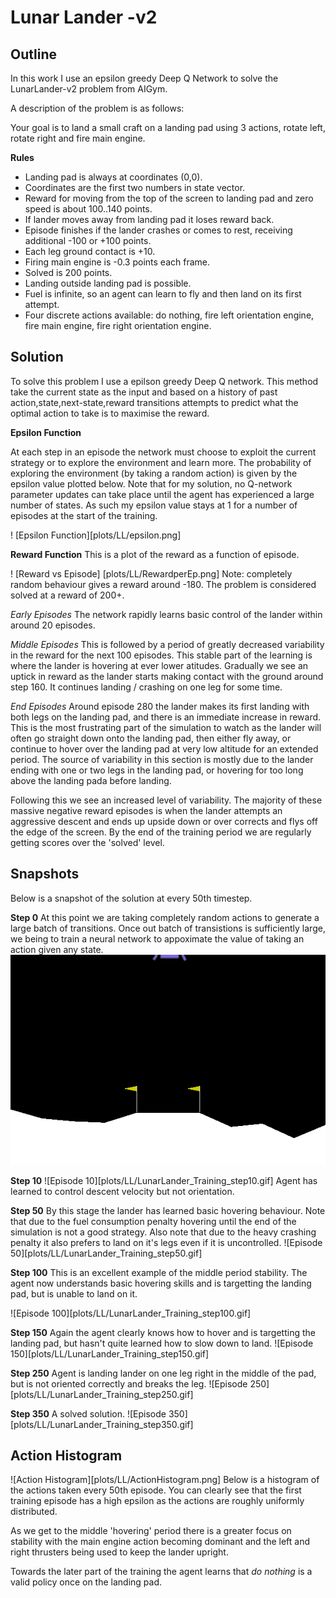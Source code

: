 # Lunar Lander -v2

## Outline
In this work I use an epsilon greedy Deep Q Network to solve the LunarLander-v2 problem from AIGym.

A description of the problem is as follows:

Your goal is to land a small craft on a landing pad using 3 actions, rotate left, rotate right and fire main engine.

__Rules__

+ Landing pad is always at coordinates (0,0). 
+ Coordinates are the first two numbers in state vector. 
+ Reward for moving from the top of the screen to landing pad and zero speed is about 100..140 points. 
+ If lander moves away from landing pad it loses reward back. 
+ Episode finishes if the lander crashes or comes to rest, receiving additional -100 or +100 points. 
+ Each leg ground contact is +10. 
+ Firing main engine is -0.3 points each frame. 
+ Solved is 200 points. 
+ Landing outside landing pad is possible. 
+ Fuel is infinite, so an agent can learn to fly and then land on its first attempt. 
+ Four discrete actions available: do nothing, fire left orientation engine, fire main engine, fire right orientation engine.


## Solution

To solve this problem I use a epilson greedy Deep Q network. This method take the current state as the input and based on a history of past action,state,next-state,reward transitions attempts to predict what the optimal action to take is to maximise the reward.

__Epsilon Function__

At each step in an episode the network must choose to exploit the current strategy or to explore the environment and learn more. The probability of exploring the environment (by taking a random action) is given by the epsilon value plotted below. Note that for my solution, no Q-network parameter updates can take place until the agent has experienced a large number of states. As such my epsilon value stays at 1 for a number of episodes at the start of the training.

! [Epsilon Function][plots/LL/epsilon.png]

__Reward Function__
This is a plot of the reward as a function of episode. 

! [Reward vs Episode] [plots/LL/RewardperEp.png]
Note: completely random behaviour gives a reward around -180. 
The problem is considered solved at a reward of 200+. 

*Early Episodes*
The network rapidly learns basic control of the lander within around 20 episodes. 

*Middle Episodes* 
This is followed by a period of greatly decreased variability in the reward for the next 100 episodes. This stable part of the learning is where the lander is hovering at ever lower atitudes. Gradually we see an uptick in reward as the lander starts making contact with the ground around step 160. It continues landing / crashing on one leg for some time.

*End Episodes*
Around episode 280 the lander makes its first landing with both legs on the landing pad, and there is an immediate increase in reward. This is the most frustrating part of the simulation to watch as the lander will often go straight down onto the landing pad, then either fly away, or continue to hover over the landing pad at very low altitude for an extended period. The source of variability in this section is mostly due to the lander ending with one or two legs in the landing pad, or hovering for too long above the landing pada before landing.

Following this we see an increased level of variability. The majority of these massive negative reward episodes is when the lander attempts an aggressive descent and ends up upside down or over corrects and flys off the edge of the screen. By the end of the training period we are regularly getting scores over the 'solved' level.

## Snapshots
Below is a snapshot of the solution at every 50th timestep.

__Step 0__
At this point we are taking completely random actions to generate a large batch of transitions. Once out batch of transistions is sufficiently large, we being to train a neural network to appoximate the value of taking an action given any state.
![Episode 0](plots/LL/LunarLander_Training_step0.gif)

__Step 10__
![Episode 10][plots/LL/LunarLander_Training_step10.gif]
Agent has learned to control descent velocity but not orientation.

__Step 50__
By this stage the lander has learned basic hovering behaviour. Note that due to the fuel consumption penalty hovering until the end of the simulation is not a good strategy. Also note that due to the heavy crashing penalty it also prefers to land on it's legs even if it is uncontrolled.
![Episode 50][plots/LL/LunarLander_Training_step50.gif]

__Step 100__
This is an excellent example of the middle period stability. The agent now understands basic hovering skills and is targetting the landing pad, but is unable to land on it.

![Episode 100][plots/LL/LunarLander_Training_step100.gif]

__Step 150__
Again the agent clearly knows how to hover and is targetting the landing pad, but hasn't quite learned how to slow down to land.
![Episode 150][plots/LL/LunarLander_Training_step150.gif]

__Step 250__
Agent is landing lander on one leg right in the middle of the pad, but is not oriented correctly and breaks the leg.
![Episode 250][plots/LL/LunarLander_Training_step250.gif]

__Step 350__
A solved solution.
![Episode 350][plots/LL/LunarLander_Training_step350.gif]


## Action Histogram

![Action Histogram][plots/LL/ActionHistogram.png]
Below is a histogram of the actions taken every 50th episode. You can clearly see that the first training episode has a high epsilon as the actions are roughly uniformly distributed.

As we get to the middle 'hovering' period there is a greater focus on stability with the main engine action becoming dominant and the left and right thrusters being used to keep the lander upright.

Towards the later part of the training the agent learns that *do nothing* is a valid policy once on the landing pad.
